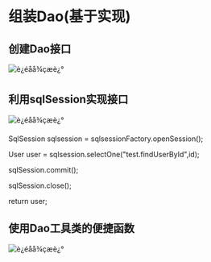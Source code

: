# 组装Dao(基于实现)

## 创建Dao接口

![è¿éåå¾çæè¿°](https://img-blog.csdn.net/20160424182703802)



## 利用sqlSession实现接口

![è¿éåå¾çæè¿°](https://img-blog.csdn.net/20160424182727630)

SqlSession sqlsession = sqlsessionFactory.openSession();

User user = sqlsession.selectOne("test.findUserById",id);

sqlSession.commit();

sqlSession.close();

return user;



## 使用Dao工具类的便捷函数

![è¿éåå¾çæè¿°](https://img-blog.csdn.net/20160424183012121)

